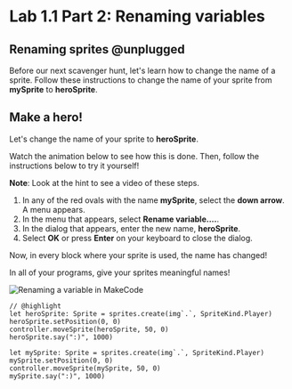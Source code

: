 # Lab 1.1 Part 2: Renaming variables

## Renaming sprites @unplugged

Before our next scavenger hunt, let's learn how to change the name
of a sprite. Follow these instructions to change the
name of your sprite from **mySprite** to **heroSprite**.

## Make a hero!

Let's change the name of your sprite to **heroSprite**.

Watch the animation below to see how this is done.
Then, follow the instructions below to try it yourself!

**Note**: Look at the hint to see a video of these steps.

1.   In any of the red ovals with the name **mySprite**,
select the **down arrow**. A menu appears.
1.   In the menu that appears, select **Rename variable....**.
1.   In the dialog that appears, enter the new name, **heroSprite**.
1.   Select **OK** or press **Enter** on your keyboard to close the dialog.

Now, in every block where your sprite is used, the name has changed!

In all of your programs, give your sprites meaningful names!

![Renaming a variable in MakeCode](https://alex-kulcsar.github.io/introcs-tutorials/assets/images/S01.L01.01.P02.rename_variable.png)

```blocks
// @highlight
let heroSprite: Sprite = sprites.create(img`.`, SpriteKind.Player)
heroSprite.setPosition(0, 0)
controller.moveSprite(heroSprite, 50, 0)
heroSprite.say(":)", 1000)
```

```template
let mySprite: Sprite = sprites.create(img`.`, SpriteKind.Player)
mySprite.setPosition(0, 0)
controller.moveSprite(mySprite, 50, 0)
mySprite.say(":)", 1000)
```
